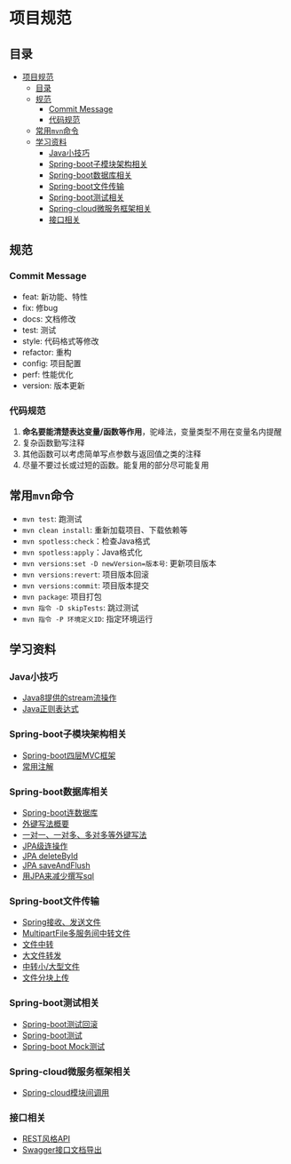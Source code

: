# 项目规范

## 目录

- [项目规范](#项目规范)
  - [目录](#目录)
  - [规范](#规范)
    - [Commit Message](#commit-message)
    - [代码规范](#代码规范)
  - [常用`mvn`命令](#常用mvn命令)
  - [学习资料](#学习资料)
    - [Java小技巧](#java小技巧)
    - [Spring-boot子模块架构相关](#spring-boot子模块架构相关)
    - [Spring-boot数据库相关](#spring-boot数据库相关)
    - [Spring-boot文件传输](#spring-boot文件传输)
    - [Spring-boot测试相关](#spring-boot测试相关)
    - [Spring-cloud微服务框架相关](#spring-cloud微服务框架相关)
    - [接口相关](#接口相关)

## 规范

### Commit Message

- feat: 新功能、特性
- fix: 修bug
- docs: 文档修改
- test: 测试
- style: 代码格式等修改
- refactor: 重构
- config: 项目配置
- perf: 性能优化
- version: 版本更新

### 代码规范

1. **命名要能清楚表达变量/函数等作用**，驼峰法，变量类型不用在变量名内提醒
2. 复杂函数勤写注释
3. 其他函数可以考虑简单写点参数与返回值之类的注释
4. 尽量不要过长或过短的函数。能复用的部分尽可能复用

## 常用`mvn`命令

- `mvn test`: 跑测试
- `mvn clean install`: 重新加载项目、下载依赖等
- `mvn spotless:check`：检查Java格式
- `mvn spotless:apply`：Java格式化
- `mvn versions:set -D newVersion=版本号`: 更新项目版本
- `mvn versions:revert`: 项目版本回滚
- `mvn versions:commit`: 项目版本提交
- `mvn package`: 项目打包
- `mvn 指令 -D skipTests`: 跳过测试
- `mvn 指令 -P 环境定义ID`: 指定环境运行

## 学习资料

### Java小技巧

- [Java8提供的stream流操作](https://blog.csdn.net/MinggeQingchun/article/details/123184273)
- [Java正则表达式](https://blog.csdn.net/qq_41154902/article/details/124948491?spm=1001.2101.3001.6650.15&utm_medium=distribute.pc_relevant.none-task-blog-2%7Edefault%7EBlogCommendFromBaidu%7ERate-15-124948491-blog-114474391.pc_relevant_default&depth_1-utm_source=distribute.pc_relevant.none-task-blog-2%7Edefault%7EBlogCommendFromBaidu%7ERate-15-124948491-blog-114474391.pc_relevant_default&utm_relevant_index=16)

### Spring-boot子模块架构相关

- [Spring-boot四层MVC框架](https://blog.csdn.net/weixin_44532671/article/details/117914161?spm=1001.2101.3001.6661.1&utm_medium=distribute.pc_relevant_t0.none-task-blog-2%7Edefault%7ECTRLIST%7ERate-1-117914161-blog-125536691.pc_relevant_multi_platform_whitelistv3&depth_1-utm_source=distribute.pc_relevant_t0.none-task-blog-2%7Edefault%7ECTRLIST%7ERate-1-117914161-blog-125536691.pc_relevant_multi_platform_whitelistv3)
- [常用注解](https://zhuanlan.zhihu.com/p/489217499)

### Spring-boot数据库相关

- [Spring-boot连数据库](https://www.w3cschool.cn/article/69469419.html)
- [外键写法概要](https://www.cnblogs.com/luo630/p/15428367.html)
- [一对一、一对多、多对多等外键写法](https://blog.csdn.net/sinianliushui/article/details/101452018?spm=1001.2101.3001.6650.3&utm_medium=distribute.pc_relevant.none-task-blog-2%7Edefault%7ECTRLIST%7ERate-3-101452018-blog-127540339.pc_relevant_default&depth_1-utm_source=distribute.pc_relevant.none-task-blog-2%7Edefault%7ECTRLIST%7ERate-3-101452018-blog-127540339.pc_relevant_default&utm_relevant_index=6)
- [JPA级连操作](https://www.jianshu.com/p/ae07c9f147bc)
- [JPA deleteById](https://blog.csdn.net/qq_34465338/article/details/121336199)
- [JPA saveAndFlush](https://blog.csdn.net/chusen/article/details/112913759)
- [用JPA来减少撰写sql](https://blog.csdn.net/weixin_45815335/article/details/125203399)

### Spring-boot文件传输

- [Spring接收、发送文件](https://blog.csdn.net/qq_57390446/article/details/127797971)
- [MultipartFile多服务间中转文件](https://blog.csdn.net/weixin_43202160/article/details/129025774?spm=1001.2101.3001.6650.2&utm_medium=distribute.pc_relevant.none-task-blog-2%7Edefault%7EYuanLiJiHua%7EPosition-2-129025774-blog-123480628.pc_relevant_default&depth_1-utm_source=distribute.pc_relevant.none-task-blog-2%7Edefault%7EYuanLiJiHua%7EPosition-2-129025774-blog-123480628.pc_relevant_default&utm_relevant_index=5)
- [文件中转](https://blog.csdn.net/qq_38066290/article/details/111253699)
- [大文件转发](https://stackoverflow.com/questions/15781885/how-to-forward-large-files-with-resttemplate/36226006#36226006)
- [中转小/大型文件](https://blog.csdn.net/eleanoryss/article/details/123480628)
- [文件分块上传](https://blog.csdn.net/u011974797/article/details/127614183)

### Spring-boot测试相关

- [Spring-boot测试回滚](https://blog.csdn.net/weixin_60719453/article/details/127423660)
- [Spring-boot测试](https://blog.csdn.net/m0_52601969/article/details/125954919)
- [Spring-boot Mock测试](https://blog.csdn.net/oschina_41790905/article/details/111501402)

### Spring-cloud微服务框架相关

- [Spring-cloud模块间调用](https://www.cnblogs.com/moonandstar08/p/7565524.html)

### 接口相关

- [REST风格API](https://zhuanlan.zhihu.com/p/536437382)
- [Swagger接口文档导出](https://stackoverflow.com/questions/54259816/how-to-generate-a-pdf-or-markup-from-openapi-3-0)
